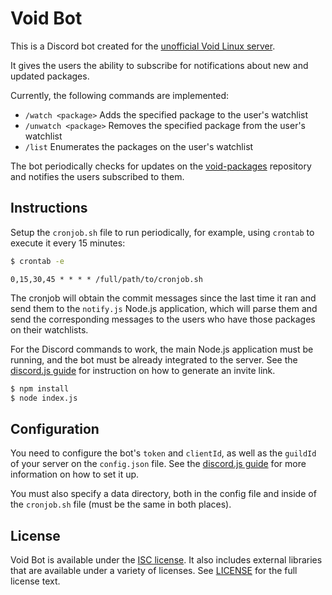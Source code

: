 # Void Bot

This is a Discord bot created for the
[unofficial Void Linux server](https://discord.gg/5REm8FcMms).

It gives the users the ability to subscribe for notifications about new and
updated packages.

Currently, the following commands are implemented:

- `/watch <package>` Adds the specified package to the user's watchlist
- `/unwatch <package>` Removes the specified package from the user's watchlist
- `/list` Enumerates the packages on the user's watchlist

The bot periodically checks for updates on the
[void-packages](https://github.com/void-linux/void-packages) repository and
notifies the users subscribed to them.

## Instructions

Setup the `cronjob.sh` file to run periodically, for example, using `crontab` to
execute it every 15 minutes:

```sh
$ crontab -e
```

```
0,15,30,45 * * * * /full/path/to/cronjob.sh
```

The cronjob will obtain the commit messages since the last time it ran and send
them to the `notify.js` Node.js application, which will parse them and send the
corresponding messages to the users who have those packages on their watchlists.

For the Discord commands to work, the main Node.js application must be running,
and the bot must be already integrated to the server. See the
[discord.js guide](https://discordjs.guide/preparations/adding-your-bot-to-servers.html#creating-and-using-your-invite-link)
for instruction on how to generate an invite link.

```sh
$ npm install
$ node index.js
```

## Configuration

You need to configure the bot's `token` and `clientId`, as well as the `guildId`
of your server on the `config.json` file. See the
[discord.js guide](https://discordjs.guide/preparations/setting-up-a-bot-application.html#creating-your-bot)
for more information on how to set it up.

You must also specify a data directory, both in the config file and inside of
the `cronjob.sh` file (must be the same in both places).

## License

Void Bot is available under the
[ISC license](https://opensource.org/licenses/ISC). It also includes external
libraries that are available under a variety of licenses. See
[LICENSE](./LICENSE) for the full license text.
